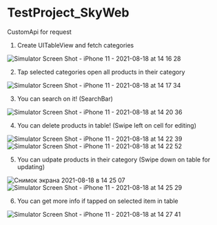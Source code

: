 # TestProject_SkyWeb
CustomApi for request

1) Create UITableView and fetch categories

![Simulator Screen Shot - iPhone 11 - 2021-08-18 at 14 16 28](https://user-images.githubusercontent.com/40906632/129888981-347cfe64-2f46-47b2-9d9b-914760b4f6f4.png)

2) Tap selected categories open all products in their category

![Simulator Screen Shot - iPhone 11 - 2021-08-18 at 14 17 34](https://user-images.githubusercontent.com/40906632/129889112-9cfa3e7d-8638-4efd-bfb2-1eda2aea66a9.png)

3) You can search on it! (SearchBar)

![Simulator Screen Shot - iPhone 11 - 2021-08-18 at 14 20 36](https://user-images.githubusercontent.com/40906632/129889494-f0399ac8-e97e-4aa5-a05a-56e36b90f4fa.png)

4) You can delete products in table! (Swipe left on cell for editing)

![Simulator Screen Shot - iPhone 11 - 2021-08-18 at 14 22 39](https://user-images.githubusercontent.com/40906632/129889746-ee2446d6-9c65-4f3e-9c10-47314f3d6f2a.png)
![Simulator Screen Shot - iPhone 11 - 2021-08-18 at 14 22 52](https://user-images.githubusercontent.com/40906632/129889777-070a4c22-61ba-4006-9002-641a031ce055.png)

5) You can udpate products in their category (Swipe down on table for updating)

![Снимок экрана 2021-08-18 в 14 25 07](https://user-images.githubusercontent.com/40906632/129890182-3e6f98fa-b30d-4bc4-a071-e25fd27bf22c.png)
![Simulator Screen Shot - iPhone 11 - 2021-08-18 at 14 25 29](https://user-images.githubusercontent.com/40906632/129890202-adee0316-77df-4194-8e8e-0c17cc4a6de4.png)

6) You can get more info if tapped on selected item in table

![Simulator Screen Shot - iPhone 11 - 2021-08-18 at 14 27 41](https://user-images.githubusercontent.com/40906632/129890326-0527c969-da03-4057-a850-f9f7c14f4426.png)

